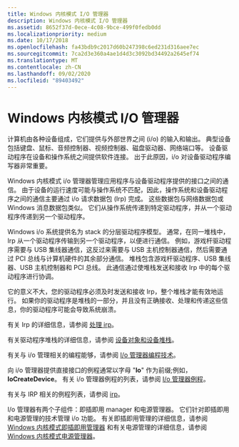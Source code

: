 ```yaml
---
title: Windows 内核模式 I/O 管理器
description: Windows 内核模式 I/O 管理器
ms.assetid: 8652f37d-0ece-4c08-9bce-499f0fedb0dd
ms.localizationpriority: medium
ms.date: 10/17/2018
ms.openlocfilehash: fa43bdb9c2017d60b247398c6ed231d316aee7ec
ms.sourcegitcommit: 7ca2d3e360a4ae1d4d3c3092bd34492a2645ef74
ms.translationtype: MT
ms.contentlocale: zh-CN
ms.lasthandoff: 09/02/2020
ms.locfileid: "89403492"
---
```

# <a name="windows-kernel-mode-io-manager"></a>Windows 内核模式 I/O 管理器


计算机由各种设备组成，它们提供与外部世界之间 (i/o) 的输入和输出。 典型设备包括键盘、鼠标、音频控制器、视频控制器、磁盘驱动器、网络端口等。 设备驱动程序在设备和操作系统之间提供软件连接。 出于此原因，i/o 对设备驱动程序编写器非常重要。

Windows 内核模式 i/o 管理器管理应用程序与设备驱动程序提供的接口之间的通信。 由于设备的运行速度可能与操作系统不匹配，因此，操作系统和设备驱动程序之间的通信主要通过 i/o 请求数据包 (Irp) 完成。 这些数据包与网络数据包或 Windows 消息数据包类似。 它们从操作系统传递到特定驱动程序，并从一个驱动程序传递到另一个驱动程序。

Windows i/o 系统提供名为 stack 的分层驱动程序模型。 通常，在同一堆栈中，Irp 从一个驱动程序传输到另一个驱动程序，以便进行通信。 例如，游戏杆驱动程序需要与 USB 集线器通信，这反过来需要与 USB 主机控制器通信，然后需要通过 PCI 总线与计算机硬件的其余部分通信。 堆栈包含游戏杆驱动程序、USB 集线器、USB 主机控制器和 PCI 总线。 此通信通过使堆栈发送和接收 Irp 中的每个驱动程序进行协调。

它的意义不大，您的驱动程序必须及时发送和接收 Irp，整个堆栈才能有效地运行。 如果你的驱动程序是堆栈的一部分，并且没有正确接收、处理和传递这些信息，你的驱动程序可能会导致系统崩溃。

有关 Irp 的详细信息，请参阅 [处理 irp](handling-irps.md)。

有关驱动程序堆栈的详细信息，请参阅 [设备对象和设备堆栈](example-wdm-device-stack.md)。

有关与 i/o 管理相关的编程能够，请参阅 [I/o 管理器编程技术](i-o-programming-techniques.md)。

向 i/o 管理器提供直接接口的例程通常以字母 "**Io**" 作为前缀;例如， **IoCreateDevice**。 有关 i/o 管理器例程的列表，请参阅 [I/o 管理器例程](/previous-versions/windows/hardware/drivers/ff551797(v=vs.85))。

有关与 IRP 相关的例程列表，请参阅 [irp](/windows-hardware/drivers/ddi/index)。

I/o 管理器有两个子组件：即插即用 manager 和电源管理器。 它们针对即插即用和电源管理的技术管理 i/o 功能。 有关即插即用管理的详细信息，请参阅 [Windows 内核模式即插即用管理器](windows-kernel-mode-plug-and-play-manager.md) 和有关电源管理的详细信息，请参阅 [Windows 内核模式电源管理器](windows-kernel-mode-power-manager.md)。

 

